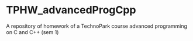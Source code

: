 # TPHW_advancedProgCpp
A repository of homework of a TechnoPark course advanced programming on C and C++ (sem 1)
